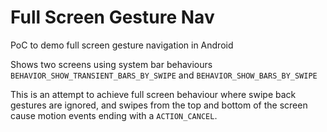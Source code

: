 # Full Screen Gesture Nav

PoC to demo full screen gesture navigation in Android

Shows two screens using system bar behaviours `BEHAVIOR_SHOW_TRANSIENT_BARS_BY_SWIPE` and `BEHAVIOR_SHOW_BARS_BY_SWIPE`

This is an attempt to achieve full screen behaviour where swipe back gestures are ignored, and swipes from the top and bottom of the screen cause motion events ending with a `ACTION_CANCEL`.

